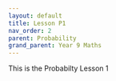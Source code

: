 ```yaml
---
layout: default
title: Lesson P1 
nav_order: 2
parent: Probability
grand_parent: Year 9 Maths
---
```

This is the Probabilty Lesson 1

